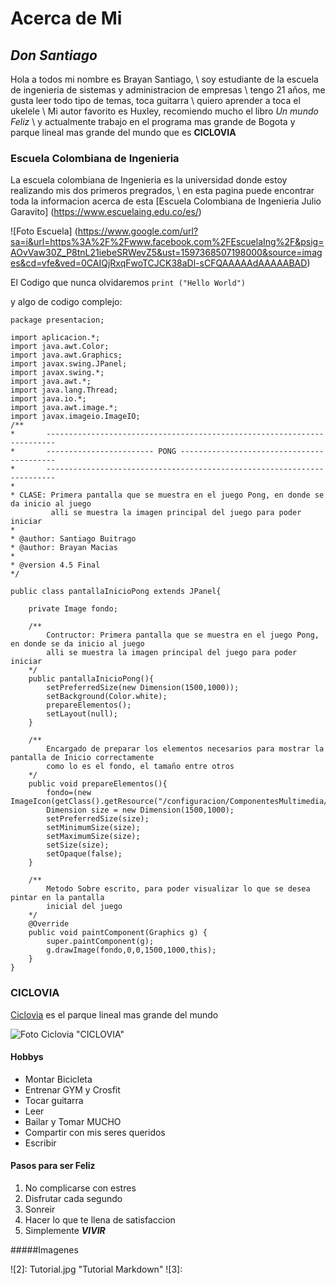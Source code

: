 
# **Acerca de Mi**

## _Don Santiago_

Hola a todos mi nombre es Brayan Santiago, \ soy estudiante de la escuela de ingenieria de sistemas y administracion de empresas \ tengo 21 años, me gusta leer todo tipo de temas, toca guitarra \ quiero aprender a toca el ukelele \ Mi autor favorito es Huxley, recomiendo mucho el libro _Un mundo Feliz_ \ y actualmente trabajo en el programa mas grande de Bogota y parque lineal mas grande del mundo que es **CICLOVIA** 

### Escuela Colombiana de Ingenieria
La escuela colombiana de Ingenieria es la universidad donde estoy realizando mis dos primeros pregrados, \ en esta pagina puede encontrar toda la informacion acerca de esta [Escuela Colombiana de Ingenieria Julio Garavito] (https://www.escuelaing.edu.co/es/)

![Foto Escuela] (https://www.google.com/url?sa=i&url=https%3A%2F%2Fwww.facebook.com%2FEscuelaIng%2F&psig=AOvVaw30Z_P8tnL21iebeSRWevZ5&ust=1597368507198000&source=images&cd=vfe&ved=0CAIQjRxqFwoTCJCK38aDl-sCFQAAAAAdAAAAABAD)

El Codigo que nunca olvidaremos `print ("Hello World")`

y algo de codigo complejo:

```
package presentacion;

import aplicacion.*;
import java.awt.Color;
import java.awt.Graphics;
import javax.swing.JPanel;
import javax.swing.*;
import java.awt.*;
import java.lang.Thread;
import java.io.*;
import java.awt.image.*;
import javax.imageio.ImageIO;
/**
*		------------------------------------------------------------------------
*		------------------------ PONG ------------------------------------------
*		------------------------------------------------------------------------
*
* CLASE: Primera pantalla que se muestra en el juego Pong, en donde se da inicio al juego
		 alli se muestra la imagen principal del juego para poder iniciar
*
* @author: Santiago Buitrago
* @author: Brayan Macias
*
* @version 4.5 Final	
*/

public class pantallaInicioPong extends JPanel{
	
	private Image fondo;
	
	/** 
		Contructor: Primera pantalla que se muestra en el juego Pong, en donde se da inicio al juego
		alli se muestra la imagen principal del juego para poder iniciar
	*/
	public pantallaInicioPong(){
		setPreferredSize(new Dimension(1500,1000));  
		setBackground(Color.white);
		prepareElementos();
		setLayout(null);
	}
	
	/**
		Encargado de preparar los elementos necesarios para mostrar la pantalla de Inicio correctamente
		como lo es el fondo, el tamaño entre otros
	*/
	public void prepareElementos(){
		fondo=(new ImageIcon(getClass().getResource("/configuracion/ComponentesMultimedia/FondosInterfaz/Fondo7.gif")).getImage());
		Dimension size = new Dimension(1500,1000);
		setPreferredSize(size);
		setMinimumSize(size);
		setMaximumSize(size);
		setSize(size);
		setOpaque(false);
	} 
	
	/**
		Metodo Sobre escrito, para poder visualizar lo que se desea pintar en la pantalla 
		inicial del juego
	*/
	@Override
    public void paintComponent(Graphics g) {
		super.paintComponent(g);
		g.drawImage(fondo,0,0,1500,1000,this);
    }
}
```

###	CICLOVIA
[Ciclovia][1] es el parque lineal mas grande del mundo
 
![Foto Ciclovia](https://www.google.com/url?sa=i&url=https%3A%2F%2Fwww.eltiempo.com%2Fbogota%2Fbogotanos-estuvieron-de-ciclovia-navidena-443252&psig=AOvVaw3KGg_fKcrRAE-UoBIz4Nyu&ust=1597368306146000&source=images&cd=vfe&ved=0CAIQjRxqFwoTCKj4q-mCl-sCFQAAAAAdAAAAABAD) "CICLOVIA"
	
#### Hobbys

* Montar Bicicleta
* Entrenar GYM y Crosfit
* Tocar guitarra
* Leer
* Bailar y Tomar MUCHO
* Compartir con mis seres queridos 
* Escribir 

#### Pasos para ser Feliz

1. No complicarse con estres
5. Disfrutar cada segundo 
8. Sonreir
10. Hacer lo que te llena de satisfaccion
15. Simplemente **_VIVIR_**

#####Imagenes

![2]: Tutorial.jpg "Tutorial Markdown"
![3]:

[1]:https://www.idrd.gov.co/ciclovia-bogotana#overlay-context=

